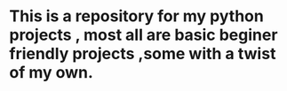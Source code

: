 # This is a repository for my python projects , most all are basic beginer friendly projects ,some with a twist of my own.